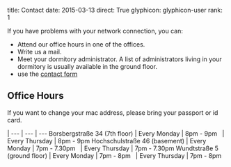 title: Contact
date: 2015-03-13
direct: True
glyphicon: glyphicon-user
rank: 1

If you have problems with your network connection, you can:

* Attend our office hours in one of the offices.
* Write us a mail.
* Meet your dormitory administrator. A list of administrators living
in your dormitory is usually available in the ground floor.
* use the [contact form](../../contact)


## Office Hours

If you want to change your mac address, please bring your passport or id card.

 |
--- | --- | ---
Borsbergstraße 34 (7th floor)		| Every Monday		| 8pm - 9pm
&nbsp;					| Every Thursday	| 8pm - 9pm
Hochschulstraße 46 (basement)		| Every Monday 		| 7pm - 7.30pm
&nbsp;					| Every Thursday	| 7pm - 7.30pm
Wundtstraße 5 (ground floor)		| Every Monday		| 7pm - 8pm
&nbsp;					| Every Thursday	| 7pm - 8pm
